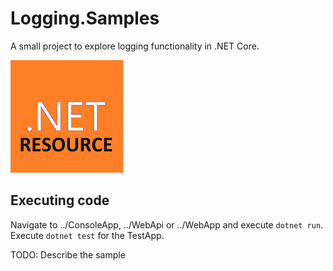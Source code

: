 # Logging.Samples
A small project to explore logging functionality in .NET Core.

![this](Resources/.NET_Core_Logo_small.png)

## Executing code
Navigate to ../ConsoleApp, ../WebApi or ../WebApp and execute ```dotnet run```. Execute ```dotnet test``` for the TestApp. 

TODO: Describe the sample
